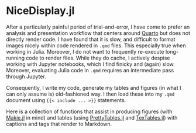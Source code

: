 # NiceDisplay.jl

After a particularly painful period of trial-and-error, I have come to prefer an analysis and presentation workflow that centers around [Quarto](https://quarto.org) but does not directly render code. I have found that it is slow, and difficult to format images nicely within code rendered in `.qmd` files. This especially true when working in Julia. Moreover, I do not want to frequently re-execute long-running code to render files. While they do cache, I actively despise working with Jupyter notebooks, which I find finicky and (again) slow. Moreover, evaluating Julia code in `.qmd` requires an intermediate pass through Jupyter.

Consequently, I write my code, generate my tables and figures (in what I can only assume is) old-fashioned way. I then load these into my `.qmd` document using `{{< include ... >}}` statements.

Here is a collection of functions that assist in producing figures (with [Makie.jl](https://docs.makie.org/stable/) in mind) and tables (using [PrettyTables.jl](https://ronisbr.github.io/PrettyTables.jl/stable/) and [TexTables.jl](https://jacobadenbaum.github.io/TexTables.jl/stable/)) with captions and tags that render to Markdown.
